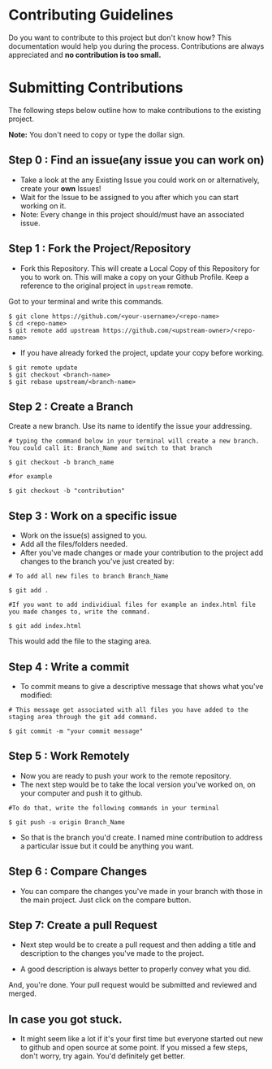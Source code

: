 # Contributing Guidelines

Do you want to contribute to this project but don't know how? 
This documentation would help you during the process.
Contributions are always appreciated and **no contribution is too small.**

# Submitting Contributions
The following steps below outline how to make contributions to the existing project.

**Note:** You don't need to copy or type the dollar sign. 

## Step 0 : Find an issue(any issue you can work on)
- Take a look at the any Existing Issue you could work on or alternatively, create your **own** Issues!
- Wait for the Issue to be assigned to you after which you can start working on it.
- Note: Every change in this project should/must have an associated issue. 

## Step 1 : Fork the Project/Repository
- Fork this Repository. This will create a Local Copy of this Repository for you to work on.  This will make a copy on your Github Profile. Keep a reference to the original project in `upstream` remote.

Got to your terminal and write this commands.
```
$ git clone https://github.com/<your-username>/<repo-name>
$ cd <repo-name>
$ git remote add upstream https://github.com/<upstream-owner>/<repo-name>
```

- If you have already forked the project, update your copy before working.
```
$ git remote update
$ git checkout <branch-name>
$ git rebase upstream/<branch-name>
```

## Step 2 : Create a Branch
Create a new branch. Use its name to identify the issue your addressing.
```
# typing the command below in your terminal will create a new branch. You could call it: Branch_Name and switch to that branch 

$ git checkout -b branch_name

#for example

$ git checkout -b "contribution"
```

## Step 3 : Work on a specific issue
- Work on the issue(s) assigned to you. 
- Add all the files/folders needed.
- After you've made changes or made your contribution to the project add changes to the branch you've just created by:
```
# To add all new files to branch Branch_Name

$ git add .

#If you want to add individiual files for example an index.html file you made changes to, write the command.

$ git add index.html
```

This would add the file to the staging area.

## Step 4 : Write a commit
- To commit means to give a descriptive message that shows what you've modified:
```
# This message get associated with all files you have added to the staging area through the git add command.

$ git commit -m "your commit message"
```

## Step 5 : Work Remotely
- Now you are ready to push your work to the remote repository.
- The next step would be to take the local version you've worked on, on your computer and push it to github.
```
#To do that, write the following commands in your terminal

$ git push -u origin Branch_Name
```

- So that is the branch you'd create. I named mine contribution to address a particular issue but it could be anything you want.

## Step 6 : Compare Changes

- You can compare the changes you've made in your branch with those in the main project. Just click on the compare button.

## Step 7: Create a pull Request

- Next step would be to create a pull request and then adding a title and description to the changes you've made to the project.

- A good description is always better to properly convey what you did.

And, you're done. Your pull request would be submitted and reviewed and merged.

## In case you got stuck.
- It might seem like a lot if it's your first time but everyone started out new to github and open source at some point. If you missed a few steps, don't worry, try again. You'd definitely get better.